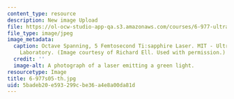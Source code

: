 ```yaml
---
content_type: resource
description: New image Upload
file: https://ol-ocw-studio-app-qa.s3.amazonaws.com/courses/6-977-ultrafast-optics-spring-2005/5badeb20e593299cbe36a4e8a00da81d_6-977s05-th.jpg
file_type: image/jpeg
image_metadata:
  caption: Octave Spanning, 5 Femtosecond Ti:sapphire Laser. MIT - Ultrafast Optics
    Laboratory. (Image courtesy of Richard Ell. Used with permission.)
  credit: ''
  image-alt: A photograph of a laser emitting a green light.
resourcetype: Image
title: 6-977s05-th.jpg
uid: 5badeb20-e593-299c-be36-a4e8a00da81d
---
```

